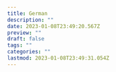 ```yaml
---
title: German
description: ""
date: 2023-01-08T23:49:20.567Z
preview: ""
draft: false
tags: ""
categories: ""
lastmod: 2023-01-08T23:49:31.054Z
---
```

